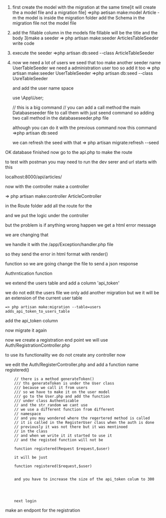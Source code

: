 1) first create the model with the migration at the same time[it will create the a model file and  a migration file]
    =>php aetisan make:model Article -m
    the model is inside the migration folder
    add the Schema in the migration file
    not the model file

    
2) add the fillable column in the models file
    fillable will be the title and the body
3)make a seeder
    => php artisan make:seeder ArticlesTableSeeder
    write code
4) execute the seeder
    =>php artisan db:seed --class ArticleTableSeeder

5) now we need a lot of users we seed that too
    make another seeder name UserTableSeeder
    we need a administration user too so add it too
    => php artisan make:seeder UserTableSeeder
    =>php artisan db:seed --class UsreTableSeeder



    and add the user name space

    use \App\User; 

    // this is a big command 
    // you can add a call method the main Databaseseeder file to call them with just seend command
    so adding two call method in the databaseseeder.php file

    although you can do it with the previous command
    now this command
    =>php artisan db:seed

    we can refresh the seed with that
    => php artisan migrate:refresh --seed

OK database finished now go to the api.php
to make the route

to test with postman you may need to run the dev serer
and 
url starts with this

localhost:8000/api/articles/


now with the controller 
make a controller

=> php artisan make:controller ArticleController


in the Route folder add all the route for the 

and we put the logic under the controller


but the problem is if anything wrong happen we get
a html error message

we are changing that


we handle it with the /app/Exception/handler.php file

so they send the error in html format with render()

function so we are going change the file to send a json response



Authrntication function

we extend the users table and add a column 'api_token'

we do not edit the users file we only add another migration but we it will be an extension of the current user table

    => php artisan make:migration --table=users adds_api_token_to_users_table

add the api_token column

now migrate it again

now we create a registration end point 
we will use Auth/RegistrationController.php

to use its functionality
we do not create any controller now

we edit the Auth/RegisterController.php and add a 
function name registered()

        // there is a method generateToken()
        /// ths generateToken is under the User class
        /// because we call it from users
        /// so we have to make it on the user model
        /// go to the User.php and add the function
        /// under class Authenticable
        // and the str_random we cant use
        // we use a different function from different 
        // namespace
        // and you may wondered where the regertered method is called
        // it is called in the RegisterUser class when the auth is done
        // previously it was not there but it was mentinoed
        // in the class
        // and when we write it it started to use it
        // and the registed function will not be

        function registered(Request $request,$user)

        it will be just

        function registered($request,$user)


        and you have to increase the size of the api_token colum to 300




        next login

make an endpont for the registration
